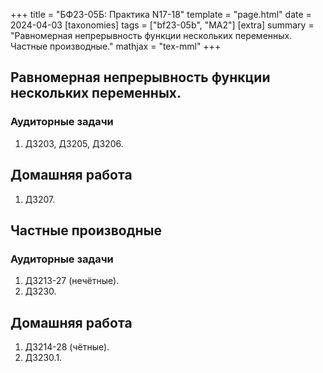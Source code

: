 +++
title = "БФ23-05Б: Практика N17-18"
template = "page.html"
date = 2024-04-03
[taxonomies]
tags = ["bf23-05b", "MA2"]
[extra]
summary = "Равномерная непрерывность функции нескольких переменных. Частные производные."
mathjax = "tex-mml"
+++

<!-- more -->

## Равномерная непрерывность функции нескольких переменных.

### Аудиторные задачи

1. Д3203, Д3205, Д3206.

## Домашняя работа

1. Д3207.

## Частные производные

### Аудиторные задачи

1. Д3213-27 (нечётные).
2. Д3230.

## Домашняя работа

1. Д3214-28 (чётные).
2. Д3230.1.